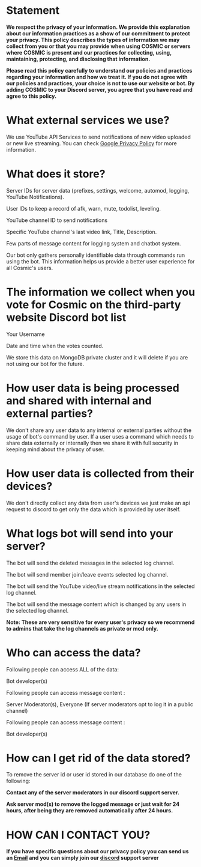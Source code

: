 # **Statement**

**We respect the privacy of your information. We provide this explanation about our information practices as a show of our commitment to protect your privacy. This policy describes the types of information we may collect from you or that you may provide when using COSMIC or servers where COSMIC is present and our practices for collecting, using, maintaining, protecting, and disclosing that information.**

**Please read this policy carefully to understand our policies and practices regarding your information and how we treat it. If you do not agree with our policies and practices, your choice is not to use our website or bot. By adding COSMIC to your Discord server, you agree that you have read and agree to this policy.**

# **What external services we use?**

We use YouTube API Services to send notifications of new video uploaded or new live streaming.
You can check [Google Privacy Policy](http://www.google.com/policies/privacy) for more information.

# **What does it store?**

Server IDs for server data (prefixes, settings, welcome, automod, logging, YouTube Notifications).

User IDs to keep a record of afk, warn, mute, todolist, leveling.

YouTube channel ID to send notifications

Specific YouTube channel's last video link, Title, Description.

Few parts of message content for logging system and chatbot system.

Our bot only gathers personally identifiable data through commands run using the bot. This information helps us provide a better user experience for all Cosmic's users.

# **The information we collect when you vote for Cosmic on the third-party website Discord bot list**

Your Username

Date and time when the votes counted.

We store this data on MongoDB private cluster and it will delete if you are not using our bot for the future.

# **How user data is being processed and shared with internal and external parties?**

We don't share any user data to any internal or external parties without the usage of bot's command by user. If a user uses a command which needs to share data externally or internally then we share it with full security in keeping mind about the privacy of user.

# **How user data is collected from their devices?**

We don't directly collect any data from user's devices we just make an api request to discord to get only the data which is provided by user itself.

# **What logs bot will send into your server?**

The bot will send the deleted messages in the selected log channel.

The bot will send member join/leave events selected log channel.

The bot will send the YouTube video/live stream notifications in the selected log channel.

The bot will send the message content which is changed by any users in the selected log channel.

**Note: These are very sensitive for every user's privacy so we recommend to admins that take the log channels as private or mod only.**

# **Who can access the data?**

Following people can access ALL of the data:

Bot developer(s)

Following people can access message content :

Server Moderator(s), Everyone (If server moderators opt to log it in a public channel)

Following people can access message content :

Bot developer(s)

# **How can I get rid of the data stored?**

To remove the server id or user id stored in our database do one of the following:

**Contact any of the server moderators in our discord support server.**

**Ask server mod(s) to remove the logged message or just wait for 24 hours, after being they are removed automatically after 24 hours.**

# **HOW CAN I CONTACT YOU?**

**If you have specific questions about our privacy policy you can send us an [Email](mailto:tyagiansh175@gmail.com) and you can simply join our [discord](https://discord.gg/v8YSWmF88v) support server**
